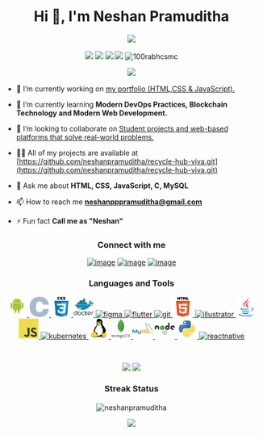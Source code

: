 <h1 align="center">Hi 👋, I'm Neshan Pramuditha</h1>

<div align="center">
<img src="https://media.giphy.com/media/M9gbBd9nbDrOTu1Mqx/giphy.gif" width="100"/>
</div>

 <p align="center">
  <img src="https://img.shields.io/badge/Age-23-brightgreen" />
  <img src="https://img.shields.io/badge/Focus-Software%20Development-brightgreen" />
  <img src="https://img.shields.io/badge/Lives-Sri%20Lanka-success" />
  <img src="https://img.shields.io/badge/Languages-English%20%26%20Sinhala-brightgreen" />
  <img src="https://komarev.com/ghpvc/?username=100rabhcsmc&label=Profile%20views&color=brightgreen&style=flat" alt="100rabhcsmc" />
   
</p>
<p align="center">
  <a href="https://github.com/DenverCoder1/readme-typing-svg"><img src="https://readme-typing-svg.herokuapp.com?font=Time+New+Roman&color=cyan&size=25&center=true&vCenter=true&width=890&height=100&lines=+Future+Ready+Software+Developer+|+ICT+Enthusiast+and+Collaborator"></a>
</p>

- 🔭 I’m currently working on [my portfolio (HTML,CSS & JavaScript).](https://github.com/neshanpramuditha/E-Technology-SL.git)

- 🧩 I’m currently learning **Modern DevOps Practices, Blockchain Technology and Modern Web Development.**

- 👯 I’m looking to collaborate on [Student projects and web-based platforms that solve real-world problems.](https://github.com/neshanpramuditha/recycle-hub-viva.git)

- 👨‍💻 All of my projects are available at [https://github.com/neshanpramuditha/recycle-hub-viva.git](https://github.com/neshanpramuditha/recycle-hub-viva.git)

- 💬 Ask me about **HTML, CSS, JavaScript, C, MySQL**

- 📫 How to reach me **neshanpppramuditha@gmail.com**

- ⚡ Fun fact **Call me as "Neshan"**

<h3 align="center">Connect with me</h3>
<div align="center">

[![image](https://img.shields.io/badge/LinkedIn-0077B5?style=for-the-badge&logo=linkedin&logoColor=white)](https://www.linkedin.com/in/neshan-pramuditha-5170a1328/)
[![image](https://img.shields.io/badge/Facebook-1DA1F2?style=for-the-badge&logo=twitter&logoColor=white)](https://www.facebook.com/neshan.pramuditha/about/?_rdr)
[![image](https://img.shields.io/badge/Gmail-D14836?style=for-the-badge&logo=gmail&logoColor=white)](neshanpppramuditha@gmail.com)
  
</div>

<h3 align="center">Languages and Tools</h3>
<p align="center"> <a href="https://developer.android.com" target="_blank" rel="noreferrer"> <img src="https://raw.githubusercontent.com/devicons/devicon/master/icons/android/android-original-wordmark.svg" alt="android" width="40" height="40"/> </a> <a href="https://www.cprogramming.com/" target="_blank" rel="noreferrer"> <img src="https://raw.githubusercontent.com/devicons/devicon/master/icons/c/c-original.svg" alt="c" width="40" height="40"/> </a> <a href="https://www.w3schools.com/css/" target="_blank" rel="noreferrer"> <img src="https://raw.githubusercontent.com/devicons/devicon/master/icons/css3/css3-original-wordmark.svg" alt="css3" width="40" height="40"/> </a> <a href="https://www.docker.com/" target="_blank" rel="noreferrer"> <img src="https://raw.githubusercontent.com/devicons/devicon/master/icons/docker/docker-original-wordmark.svg" alt="docker" width="40" height="40"/> </a> <a href="https://www.figma.com/" target="_blank" rel="noreferrer"> <img src="https://www.vectorlogo.zone/logos/figma/figma-icon.svg" alt="figma" width="40" height="40"/> </a> <a href="https://flutter.dev" target="_blank" rel="noreferrer"> <img src="https://www.vectorlogo.zone/logos/flutterio/flutterio-icon.svg" alt="flutter" width="40" height="40"/> </a> <a href="https://git-scm.com/" target="_blank" rel="noreferrer"> <img src="https://www.vectorlogo.zone/logos/git-scm/git-scm-icon.svg" alt="git" width="40" height="40"/> </a> <a href="https://www.w3.org/html/" target="_blank" rel="noreferrer"> <img src="https://raw.githubusercontent.com/devicons/devicon/master/icons/html5/html5-original-wordmark.svg" alt="html5" width="40" height="40"/> </a> <a href="https://www.adobe.com/in/products/illustrator.html" target="_blank" rel="noreferrer"> <img src="https://www.vectorlogo.zone/logos/adobe_illustrator/adobe_illustrator-icon.svg" alt="illustrator" width="40" height="40"/> </a> <a href="https://www.java.com" target="_blank" rel="noreferrer"> <img src="https://raw.githubusercontent.com/devicons/devicon/master/icons/java/java-original.svg" alt="java" width="40" height="40"/> </a> <a href="https://developer.mozilla.org/en-US/docs/Web/JavaScript" target="_blank" rel="noreferrer"> <img src="https://raw.githubusercontent.com/devicons/devicon/master/icons/javascript/javascript-original.svg" alt="javascript" width="40" height="40"/> </a> <a href="https://kubernetes.io" target="_blank" rel="noreferrer"> <img src="https://www.vectorlogo.zone/logos/kubernetes/kubernetes-icon.svg" alt="kubernetes" width="40" height="40"/> </a> <a href="https://www.linux.org/" target="_blank" rel="noreferrer"> <img src="https://raw.githubusercontent.com/devicons/devicon/master/icons/linux/linux-original.svg" alt="linux" width="40" height="40"/> </a> <a href="https://www.mongodb.com/" target="_blank" rel="noreferrer"> <img src="https://raw.githubusercontent.com/devicons/devicon/master/icons/mongodb/mongodb-original-wordmark.svg" alt="mongodb" width="40" height="40"/> </a> <a href="https://www.mysql.com/" target="_blank" rel="noreferrer"> <img src="https://raw.githubusercontent.com/devicons/devicon/master/icons/mysql/mysql-original-wordmark.svg" alt="mysql" width="40" height="40"/> </a> <a href="https://nodejs.org" target="_blank" rel="noreferrer"> <img src="https://raw.githubusercontent.com/devicons/devicon/master/icons/nodejs/nodejs-original-wordmark.svg" alt="nodejs" width="40" height="40"/> </a> <a href="https://www.python.org" target="_blank" rel="noreferrer"> <img src="https://raw.githubusercontent.com/devicons/devicon/master/icons/python/python-original.svg" alt="python" width="40" height="40"/> </a> <a href="https://reactnative.dev/" target="_blank" rel="noreferrer"> <img src="https://reactnative.dev/img/header_logo.svg" alt="reactnative" width="40" height="40"/> </a> </p>
<br>

<p align= "center">
  <img height= "150" src="https://github-readme-stats.vercel.app/api?username=neshanpramuditha&theme=react&show_icons=true&include_all_commits=true" />
  <img height= "150" src="https://github-readme-stats.vercel.app/api/top-langs/?username=neshanpramuditha&theme=react&layout=compact" />
</p>

<h3 align=center> Streak Status </h3>
<p align = center><img align="center" src="https://github-readme-streak-stats.herokuapp.com/?user=neshanpramuditha&" alt="neshanpramuditha" /></p>


 <div align=center>
  
![](https://github-profile-summary-cards.vercel.app/api/cards/profile-details?username=neshanpramuditha&theme=github_dark)
  
 </div>



